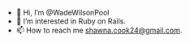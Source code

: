 - 👋 Hi, I’m @WadeWilsonPool
- 👀 I’m interested in Ruby on Rails.
- 📫 How to reach me shawna.cook24@gmail.com.

<!---
WadeWilsonPool/WadeWilsonPool is a ✨ special ✨ repository because its `README.md` (this file) appears on your GitHub profile.
You can click the Preview link to take a look at your changes.
--->
